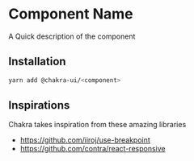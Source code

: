 # Component Name

A Quick description of the component

## Installation

```sh
yarn add @chakra-ui/<component>
```

## Inspirations

Chakra takes inspiration from these amazing libraries

- https://github.com/iiroj/use-breakpoint
- https://github.com/contra/react-responsive

